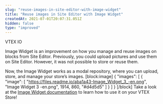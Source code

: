 ```yaml
---
slug: "reuse-images-in-site-editor-with-image-widget"
title: "Reuse images in Site Editor with Image Widget"
createdAt: 2021-07-01T20:07:31.051Z
hidden: false
type: "improved"
---
```


<div class="badge" id="vtex-io">VTEX IO</div>

Image Widget is an improvement on how you manage and reuse images on blocks from Site Editor. Previously, you could upload pictures and use them on Site Editor. However, it was not possible to store or reuse them. 

Now, the Image Widget works as a modal repository, where you can upload, store, and manage your store’s images.
[block:image]
{
  "images": [
    {
      "image": [
        "https://files.readme.io/aba1a43-Image_Widget_3_-en.png",
        "Image Widget 3 -en.png",
        1914,
        860,
        "#d4d5d5"
      ]
    }
  ]
}
[/block]
Take a look at the [Image Widget documentation](https://help.vtex.com/en/tutorial/image-widget--7pRSVI2xXpQUzjUZj0m4ov?&utm) to learn how to use it on your VTEX Store!